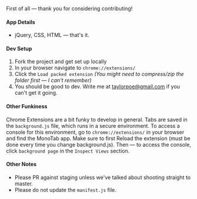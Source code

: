 First of all — thank you for considering contributing!

#### App Details
* jQuery, CSS, HTML — that's it.

#### Dev Setup
1. Fork the project and get set up locally
2. In your browser navigate to `chrome://extensions/`
3. Click the `Load packed extension` _(You might need to compress/zip the folder first — I can't remember)_
4. You should be good to dev. Write me at taylorpoe@gmail.com if you can't get it going.

#### Other Funkiness
Chrome Extensions are a bit funky to develop in general. Tabs are saved in the `background.js` file, which runs in a secure environment. To access a console for this environment, go to `chrome://extensions/` in your browser and find the MonoTab app. Make sure to first Reload the extension (must be done every time you change background.js). Then — to access the console, click `background page` in the `Inspect Views` section.

#### Other Notes
* Please PR against staging unless we've talked about shooting straight to master.
* Please do not update the `manifest.js` file.